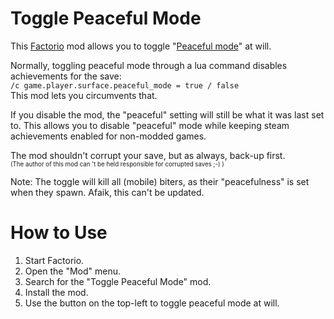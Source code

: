 # Toggle Peaceful Mode

This [Factorio](http://www.factorio.com/) mod allows you to toggle "[Peaceful mode](https://wiki.factorio.com/index.php?title=World_generator&redirect=no#Peaceful_mode)" at will.

Normally, toggling peaceful mode through a lua command disables achievements for the save:  
`/c game.player.surface.peaceful_mode = true / false`  
This mod lets you circumvents that.

If you disable the mod, the "peaceful" setting will still be what it was last set to. This allows you to disable "peaceful" mode while keeping steam achievements enabled for non-modded games.

The mod shouldn't corrupt your save, but as always, back-up first.  
<sup><sub>(The author of this mod can 't be held responsible for corrupted saves ;-) )</sub></sup>

Note: The toggle will kill all (mobile) biters, as their "peacefulness" is set when they spawn. Afaik, this can't be updated.

# How to Use

1. Start Factorio.
2. Open the "Mod" menu.
3. Search for the "Toggle Peaceful Mode" mod.
4. Install the mod.
5. Use the button on the top-left to toggle peaceful mode at will.